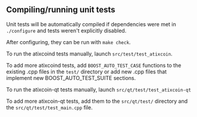 Compiling/running unit tests
------------------------------------

Unit tests will be automatically compiled if dependencies were met in `./configure`
and tests weren't explicitly disabled.

After configuring, they can be run with `make check`.

To run the atixcoind tests manually, launch `src/test/test_atixcoin`.

To add more atixcoind tests, add `BOOST_AUTO_TEST_CASE` functions to the existing
.cpp files in the `test/` directory or add new .cpp files that
implement new BOOST_AUTO_TEST_SUITE sections.

To run the atixcoin-qt tests manually, launch `src/qt/test/test_atixcoin-qt`

To add more atixcoin-qt tests, add them to the `src/qt/test/` directory and
the `src/qt/test/test_main.cpp` file.
